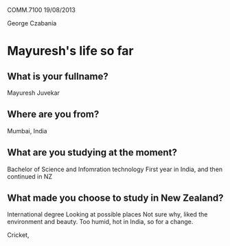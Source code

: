 
COMM.7100                                                       19/08/2013

George Czabania

# Mayuresh's life so far

## What is your fullname?

Mayuresh Juvekar

## Where are you from?

Mumbai, India

## What are you studying at the moment?

Bachelor of Science and Infomration technology
First year in India, and then continued in NZ

## What made you choose to study in New Zealand?

International degree
Looking at possible places
Not sure why, liked the environment and beauty.
Too humid, hot in India, so for a change.

Cricket,

